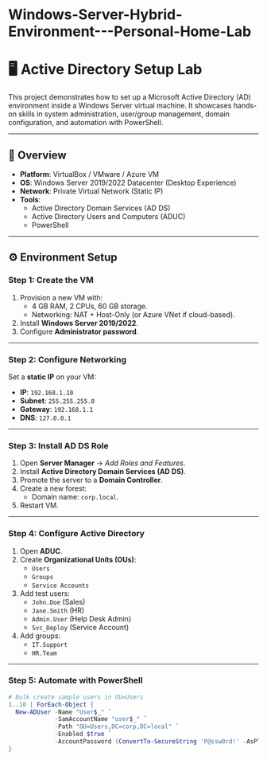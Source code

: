 # Windows-Server-Hybrid-Environment---Personal-Home-Lab

# 🖥️ Active Directory Setup Lab

This project demonstrates how to set up a Microsoft Active Directory (AD) environment inside a Windows Server virtual machine. It showcases hands-on skills in system administration, user/group management, domain configuration, and automation with PowerShell.  

---

## 📌 Overview
- **Platform**: VirtualBox / VMware / Azure VM  
- **OS**: Windows Server 2019/2022 Datacenter (Desktop Experience)  
- **Network**: Private Virtual Network (Static IP)  
- **Tools**:  
  - Active Directory Domain Services (AD DS)  
  - Active Directory Users and Computers (ADUC)  
  - PowerShell  

---

## ⚙️ Environment Setup

### Step 1: Create the VM
1. Provision a new VM with:  
   - 4 GB RAM, 2 CPUs, 60 GB storage.  
   - Networking: NAT + Host-Only (or Azure VNet if cloud-based).  
2. Install **Windows Server 2019/2022**.  
3. Configure **Administrator password**.  

---

### Step 2: Configure Networking
Set a **static IP** on your VM:  
- **IP**: `192.168.1.10`  
- **Subnet**: `255.255.255.0`  
- **Gateway**: `192.168.1.1`  
- **DNS**: `127.0.0.1`  

---

### Step 3: Install AD DS Role
1. Open **Server Manager** → *Add Roles and Features*.  
2. Install **Active Directory Domain Services (AD DS)**.  
3. Promote the server to a **Domain Controller**.  
4. Create a new forest:  
   - Domain name: `corp.local`.  
5. Restart VM.  

---

### Step 4: Configure Active Directory
1. Open **ADUC**.  
2. Create **Organizational Units (OUs)**:  
   - `Users`  
   - `Groups`  
   - `Service Accounts`  
3. Add test users:  
   - `John.Doe` (Sales)  
   - `Jane.Smith` (HR)  
   - `Admin.User` (Help Desk Admin)  
   - `Svc_Deploy` (Service Account)  
4. Add groups:  
   - `IT.Support`  
   - `HR.Team`  

---

### Step 5: Automate with PowerShell
```powershell
# Bulk create sample users in OU=Users
1..10 | ForEach-Object {
  New-ADUser -Name "User$_" `
             -SamAccountName "user$_" `
             -Path "OU=Users,DC=corp,DC=local" `
             -Enabled $true `
             -AccountPassword (ConvertTo-SecureString 'P@ssw0rd!' -AsPlainText -Force)
}
